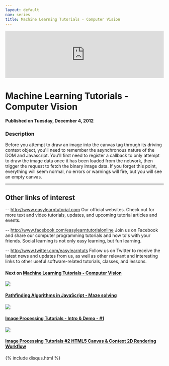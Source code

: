 ```yaml
---
layout: default
nav: series
title: Machine Learning Tutorials - Computer Vision
---
```


<div class="container">
    <div class="row mt grid">
        <div class="mt"></div>
        <div class="row" style="margin-bottom: 20px;">
            <div class="col-sm-push-1 col-sm-10 col-md-push-2 col-md-8">
                <div class="video-container">
                    <iframe width="100%" src="https://www.youtube.com/embed/gkIo0CoBxGM" frameborder="0" allowfullscreen></iframe>
                </div>
            </div>
            <div class="clearfix"></div>
            <div class="col-md-8">
                <h1>Machine Learning Tutorials - Computer Vision</h1>
                <h4>Published on Tuesday, December 4, 2012</h4>
                <h3>Description</h3>
                <p>Before you attempt to draw an image into the canvas tag through its driving context object, you'll need to remember the asynchronous nature of the DOM and Javascript. You'll first need to register a callback to only attempt to draw the image data once it has been loaded from the network, then trigger the request to fetch the binary image data. If you forget this point, everything will seem normal, no errors or warnings will fire, but you will see an empty canvas.

--------------------------------
Other links of interest
--------------------------------

-- http://www.easylearntutorial.com Our official websites. Check out for more text and video tutorials, updates, and upcoming tutorial articles and events.

-- http://www.facebook.com/easylearntutorialonline Join us on Facebook and share our computer programming tutorials and how to's with your friends. Social learning is not only easy learning, but fun learning.

-- http://www.twitter.com/easylearntuts Follow us on Twitter to receive the latest news and updates from us, as well as other relevant and interesting links to other useful software-related tutorials, classes, and lessons.</p>
            </div>
            <div class="col-md-4">
                <h4>Next on <a href="/series/machine-learning-tutorials-computer-vision">Machine Learning Tutorials - Computer Vision</a></h4><div class="row" style="margin-bottom: 20px">
            <div class="col-md-6">
                <a href="/series/machine-learning-tutorials-computer-vision/pathfinding-algorithms-in-javascript-maze-solving">
                    <img src="/img/blank.gif" data-echo="https://i.ytimg.com/vi/F6oYjQc_tNM/hqdefault.jpg" class="img-responsive" />
                </a>
            </div>
            <div class="col-md-6">
                <h4>
                    <a href="/series/machine-learning-tutorials-computer-vision/pathfinding-algorithms-in-javascript-maze-solving">Pathfinding Algorithms in JavaScript - Maze solving</a>
                </h4>
            </div>
        </div><div class="row" style="margin-bottom: 20px">
            <div class="col-md-6">
                <a href="/series/machine-learning-tutorials-computer-vision/image-processing-tutorials-intro-demo-1">
                    <img src="/img/blank.gif" data-echo="https://i.ytimg.com/vi/kGJJL72Fhjc/hqdefault.jpg" class="img-responsive" />
                </a>
            </div>
            <div class="col-md-6">
                <h4>
                    <a href="/series/machine-learning-tutorials-computer-vision/image-processing-tutorials-intro-demo-1">Image Processing Tutorials - Intro & Demo - #1</a>
                </h4>
            </div>
        </div><div class="row" style="margin-bottom: 20px">
            <div class="col-md-6">
                <a href="/series/machine-learning-tutorials-computer-vision/image-processing-tutorials-2-html5-canvas-context-2d-rendering-workflow">
                    <img src="/img/blank.gif" data-echo="https://i.ytimg.com/vi/s0lJkvhONHY/hqdefault.jpg" class="img-responsive" />
                </a>
            </div>
            <div class="col-md-6">
                <h4>
                    <a href="/series/machine-learning-tutorials-computer-vision/image-processing-tutorials-2-html5-canvas-context-2d-rendering-workflow">Image Processing Tutorials #2 HTML5 Canvas & Context 2D Rendering Workflow</a>
                </h4>
            </div>
        </div>
            </div>
            <div class="col-md-8">
                {% include disqus.html %}
            </div>
        </div>
    </div>
    <div class="row mt grid"></div>
</div>

